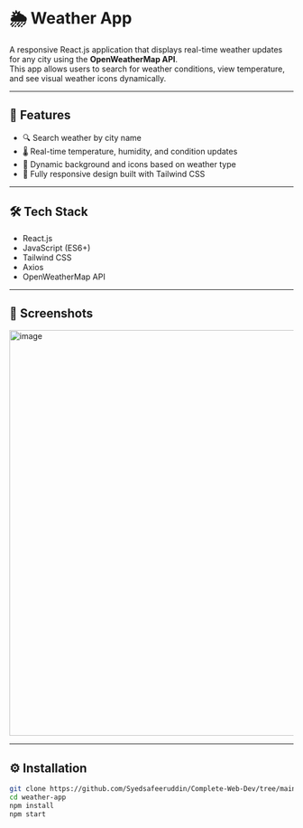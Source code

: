 # 🌦️ Weather App

A responsive React.js application that displays real-time weather updates for any city using the **OpenWeatherMap API**.  
This app allows users to search for weather conditions, view temperature, and see visual weather icons dynamically.

---

## 🚀 Features
- 🔍 Search weather by city name  
- 🌡️ Real-time temperature, humidity, and condition updates  
- 🌈 Dynamic background and icons based on weather type  
- 📱 Fully responsive design built with Tailwind CSS  

---

## 🛠️ Tech Stack
- React.js  
- JavaScript (ES6+)  
- Tailwind CSS  
- Axios  
- OpenWeatherMap API  

---

## 📸 Screenshots
<img width="635" height="718" alt="image" src="https://github.com/user-attachments/assets/6c479981-8161-442d-91f6-4434c7b1e043" />


---

## ⚙️ Installation
```bash
git clone https://github.com/Syedsafeeruddin/Complete-Web-Dev/tree/main/LearningProjects/portfolioWeb/weatherApp
cd weather-app
npm install
npm start
